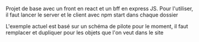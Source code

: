 Projet de base avec un front en react et un bff en express JS.
Pour l'utiliser, il faut lancer le server et le client avec npm start dans chaque dossier

L'exemple actuel est basé sur un schéma de pilote pour le moment, il faut remplacer et dupliquer pour les objets que l'on veut dans le site
